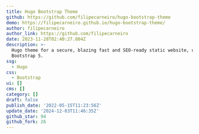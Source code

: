 ```yaml
---
title: Hugo Bootstrap Theme
github: https://github.com/filipecarneiro/hugo-bootstrap-theme
demo: https://filipecarneiro.github.io/hugo-bootstrap-theme/
author: filipecarneiro
author_link: https://github.com/filipecarneiro
date: 2023-11-28T02:40:27.804Z
description: >-
  Hugo theme for a secure, blazing fast and SEO-ready static website, using
  Bootstrap 5.
ssg:
  - Hugo
css:
  - Bootstrap
ui: []
cms: []
category: []
draft: false
publish_date: '2022-05-15T11:23:56Z'
update_date: '2024-12-03T11:46:35Z'
github_star: 94
github_fork: 26
---
```

